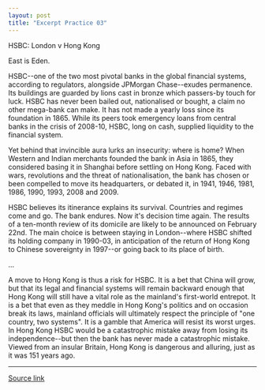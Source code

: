 ```yaml
---
layout: post
title: "Excerpt Practice 03"
---
```


HSBC: London v Hong Kong

East is Eden.

HSBC--one of the two most pivotal banks in the global financial systems, according to regulators, alongside JPMorgan Chase--exudes permanence. Its buildings are guarded by lions cast in bronze which passers-by touch for luck. HSBC has never been bailed out, nationalised or bought, a claim no other mega-bank can make. It has not made a yearly loss since its foundation in 1865. While its peers took emergency loans from central banks in the crisis of 2008-10, HSBC, long on cash, supplied liquidity to the financial system.

Yet behind that invincible aura lurks an insecurity: where is home? When Western and Indian merchants founded the bank in Asia in 1865, they considered basing it in Shanghai before settling on Hong Kong. Faced with wars, revolutions and the threat of nationalisation, the bank has chosen or been compelled to move its headquarters, or debated it, in 1941, 1946, 1981, 1986, 1990, 1993, 2008 and 2009.

HSBC believes its itinerance explains its survival. Countries and regimes come and go. The bank endures. Now it's decision time again. The results of a ten-month review of its domicile are likely to be announced on February 22nd. The main choice is between staying in London--where HSBC shifted its holding company in 1990-03, in anticipation of the return of Hong Kong to Chinese sovereignty in 1997--or going back to its place of birth.

...

A move to Hong Kong is thus a risk for HSBC. It is a bet that China will grow, but that its legal and financial systems will remain backward enough that Hong Kong will still have a vital role as the mainland's first-world entrepot. It is a bet that even as they meddle in Hong Kong's politics and on occasion break its laws, mainland officials will ultimately respect the principle of "one country, two systems". It is a gamble that America will resist its worst urges. In Hong Kong HSBC would be a catastrophic mistake away from losing its independence--but then the bank has never made a catastrophic mistake. Viewed from an insular Britain, Hong Kong is dangerous and alluring, just as it was 151 years ago.


*************************************************************************************

[Source link][link]

[link]: http://www.economist.com/news/finance-and-economics/21690101-bankings-longest-and-most-successful-identity-crisis-east-eden
